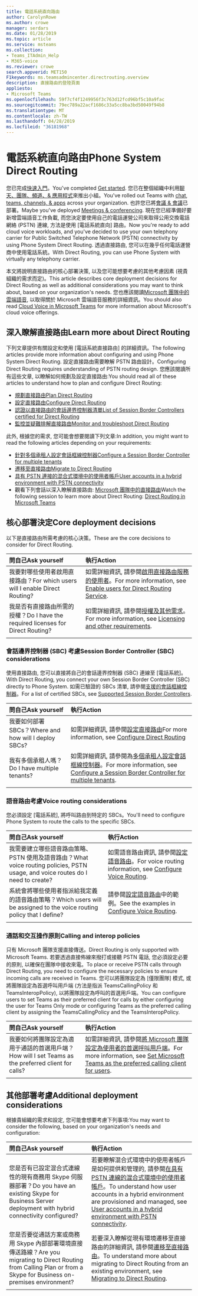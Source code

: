 ```yaml
---
title: 電話系統直向路由
author: CarolynRowe
ms.author: crowe
manager: serdars
ms.date: 01/28/2019
ms.topic: article
ms.service: msteams
ms.collection:
- Teams_ITAdmin_Help
- M365-voice
ms.reviewer: crowe
search.appverid: MET150
F1keywords: ms.teamsadmincenter.directrouting.overview
description: 直接路由的登陸頁面
appliesto:
- Microsoft Teams
ms.openlocfilehash: 59f7cf4f1249956f3c763d12fcd96bf5c10a9fac
ms.sourcegitcommit: 79ec789a22acf1686c33a5cc8ba3bd50049f94b8
ms.translationtype: MT
ms.contentlocale: zh-TW
ms.lasthandoff: 04/28/2019
ms.locfileid: "36181968"
---
```

# <a name="phone-system-direct-routing"></a><span data-ttu-id="540e0-103">電話系統直向路由</span><span class="sxs-lookup"><span data-stu-id="540e0-103">Phone System Direct Routing</span></span>

<span data-ttu-id="540e0-104">您已完成[快速入門](get-started-with-teams-quick-start.md)。</span><span class="sxs-lookup"><span data-stu-id="540e0-104">You've completed [Get started](get-started-with-teams-quick-start.md).</span></span> <span data-ttu-id="540e0-105">您已在整個組織中利用[聊天、團隊、頻道、& 應用程式](deploy-chat-teams-channels-microsoft-teams-landing-page.md)來推出小組。</span><span class="sxs-lookup"><span data-stu-id="540e0-105">You've rolled out Teams with [chat, teams, channels, & apps](deploy-chat-teams-channels-microsoft-teams-landing-page.md) across your organization.</span></span> <span data-ttu-id="540e0-106">也許您已將[會議 & 會議](deploy-meetings-microsoft-teams-landing-page.md)已部署。</span><span class="sxs-lookup"><span data-stu-id="540e0-106">Maybe you've deployed [Meetings & conferencing](deploy-meetings-microsoft-teams-landing-page.md).</span></span> <span data-ttu-id="540e0-107">現在您已經準備好要新增雲端語音工作負載, 而您決定要使用自己的電話運營公司來取得公用交換電話網絡 (PSTN) 連線, 方法是使用 [電話系統直向] 路由。</span><span class="sxs-lookup"><span data-stu-id="540e0-107">Now you're ready to add cloud voice workloads, and you've decided to use your own telephony carrier for Public Switched Telephone Network (PSTN) connectivity by using Phone System Direct Routing.</span></span> <span data-ttu-id="540e0-108">透過直接路由, 您可以在幾乎任何電話運營商中使用電話系統。</span><span class="sxs-lookup"><span data-stu-id="540e0-108">With Direct Routing, you can use Phone System with virtually any telephony carrier.</span></span>

<span data-ttu-id="540e0-109">本文將說明直接路由的核心部署決策, 以及您可能想要考慮的其他考慮因素 (視貴組織的需求而定)。</span><span class="sxs-lookup"><span data-stu-id="540e0-109">This article describes core deployment decisions for Direct Routing as well as additional considerations you may want to think about, based on your organization's needs.</span></span> <span data-ttu-id="540e0-110">您也應該閱讀[Microsoft 團隊中的雲端語音](cloud-voice-landing-page.md), 以取得關於 Microsoft 雲端語音服務的詳細資訊。</span><span class="sxs-lookup"><span data-stu-id="540e0-110">You should also read [Cloud Voice in Microsoft Teams](cloud-voice-landing-page.md) for more information about Microsoft's cloud voice offerings.</span></span>

## <a name="learn-more-about-direct-routing"></a><span data-ttu-id="540e0-111">深入瞭解直接路由</span><span class="sxs-lookup"><span data-stu-id="540e0-111">Learn more about Direct Routing</span></span>

<span data-ttu-id="540e0-112">下列文章提供有關設定和使用 [電話系統直接路由] 的詳細資訊。</span><span class="sxs-lookup"><span data-stu-id="540e0-112">The following articles provide more information about configuring and using Phone System Direct Routing.</span></span> <span data-ttu-id="540e0-113">設定直接路由需要瞭解 PSTN 路由設計。</span><span class="sxs-lookup"><span data-stu-id="540e0-113">Configuring Direct Routing requires understanding of PSTN routing design.</span></span> <span data-ttu-id="540e0-114">您應該閱讀所有這些文章, 以瞭解如何規劃及設定直接路由:</span><span class="sxs-lookup"><span data-stu-id="540e0-114">You should read all of these articles to understand how to plan and configure Direct Routing:</span></span>

- [<span data-ttu-id="540e0-115">規劃直接路由</span><span class="sxs-lookup"><span data-stu-id="540e0-115">Plan Direct Routing</span></span>](direct-routing-plan.md) 
- [<span data-ttu-id="540e0-116">設定直接路由</span><span class="sxs-lookup"><span data-stu-id="540e0-116">Configure Direct Routing</span></span>](direct-routing-configure.md)
- [<span data-ttu-id="540e0-117">認證以直接路由的會話邊界控制器清單</span><span class="sxs-lookup"><span data-stu-id="540e0-117">List of Session Border Controllers certified for Direct Routing</span></span>](direct-routing-border-controllers.md)
- [<span data-ttu-id="540e0-118">監控並疑難排解直接路由</span><span class="sxs-lookup"><span data-stu-id="540e0-118">Monitor and troubleshoot Direct Routing</span></span>](direct-routing-monitor-and-troubleshoot.md)

<span data-ttu-id="540e0-119">此外, 根據您的需求, 您可能會想要閱讀下列文章:</span><span class="sxs-lookup"><span data-stu-id="540e0-119">In addition, you might want to read the following articles depending on your requirements:</span></span>

-  [<span data-ttu-id="540e0-120">針對多個承租人設定會話框線控制器</span><span class="sxs-lookup"><span data-stu-id="540e0-120">Configure a Session Border Controller for multiple tenants</span></span>](direct-routing-sbc-multiple-tenants.md)
-  [<span data-ttu-id="540e0-121">遷移至直接路由</span><span class="sxs-lookup"><span data-stu-id="540e0-121">Migrate to Direct Routing</span></span>](direct-routing-migrating.md)
-  [<span data-ttu-id="540e0-122">具有 PSTN 連接的混合式環境中的使用者帳戶</span><span class="sxs-lookup"><span data-stu-id="540e0-122">User accounts in a hybrid environment with PSTN connectivity</span></span>](direct-routing-user-accounts-in-a-hybrid-environment.md)
- <span data-ttu-id="540e0-123">觀看下列會話以深入瞭解直接路由: [Microsoft 團隊中的直接路由](https://aka.ms/teams-direct-routing)</span><span class="sxs-lookup"><span data-stu-id="540e0-123">Watch the following session to learn more about Direct Routing: [Direct Routing in Microsoft Teams](https://aka.ms/teams-direct-routing)</span></span>

## <a name="core-deployment-decisions"></a><span data-ttu-id="540e0-124">核心部署決定</span><span class="sxs-lookup"><span data-stu-id="540e0-124">Core deployment decisions</span></span>

<span data-ttu-id="540e0-125">以下是直接路由所需考慮的核心決策。</span><span class="sxs-lookup"><span data-stu-id="540e0-125">These are the core decisions to consider for Direct Routing.</span></span> 

|<span data-ttu-id="540e0-126">問自己</span><span class="sxs-lookup"><span data-stu-id="540e0-126">Ask yourself</span></span>|<span data-ttu-id="540e0-127">執行</span><span class="sxs-lookup"><span data-stu-id="540e0-127">Action</span></span> |
| :------------|:-------|
|<span data-ttu-id="540e0-128">我要對哪些使用者啟用直接路由？</span><span class="sxs-lookup"><span data-stu-id="540e0-128">For which users will I enable Direct Routing?</span></span> | <span data-ttu-id="540e0-129">如需詳細資訊, 請參閱[啟用直接路由服務的使用者](direct-routing-configure.md#enable-users-for-direct-routing-service)。</span><span class="sxs-lookup"><span data-stu-id="540e0-129">For more information, see [Enable users for Direct Routing Service](direct-routing-configure.md#enable-users-for-direct-routing-service).</span></span> |
<span data-ttu-id="540e0-130">我是否有直接路由所需的授權？</span><span class="sxs-lookup"><span data-stu-id="540e0-130">Do I have the required licenses for Direct Routing?</span></span> | <span data-ttu-id="540e0-131">如需詳細資訊, 請參閱[授權及其他需求](direct-routing-plan.md#licensing-and-other-requirements)。</span><span class="sxs-lookup"><span data-stu-id="540e0-131">For more information, see [Licensing and other requirements](direct-routing-plan.md#licensing-and-other-requirements).</span></span>
|||

### <a name="session-border-controller-sbc-considerations"></a><span data-ttu-id="540e0-132">會話邊界控制器 (SBC) 考慮</span><span class="sxs-lookup"><span data-stu-id="540e0-132">Session Border Controller (SBC) considerations</span></span>

<span data-ttu-id="540e0-133">使用直接路由, 您可以直接將自己的會話邊界控制器 (SBC) 連線至 [電話系統]。</span><span class="sxs-lookup"><span data-stu-id="540e0-133">With Direct Routing, you connect your own Session Border Controller (SBC) directly to Phone System.</span></span>  <span data-ttu-id="540e0-134">如需已驗證的 SBCs 清單, 請參閱[支援的會話框線控制器](direct-routing-border-controllers.md)。</span><span class="sxs-lookup"><span data-stu-id="540e0-134">For a list of certified SBCs, see [Supported Session Border Controllers](direct-routing-border-controllers.md).</span></span>

|<span data-ttu-id="540e0-135">問自己</span><span class="sxs-lookup"><span data-stu-id="540e0-135">Ask yourself</span></span>|<span data-ttu-id="540e0-136">執行</span><span class="sxs-lookup"><span data-stu-id="540e0-136">Action</span></span> |
|:------------|:-------|
| <span data-ttu-id="540e0-137">我要如何部署 SBCs？</span><span class="sxs-lookup"><span data-stu-id="540e0-137">Where and how will I deploy SBCs?</span></span> | <span data-ttu-id="540e0-138">如需詳細資訊, 請參閱[設定直接路由](direct-routing-configure.md)</span><span class="sxs-lookup"><span data-stu-id="540e0-138">For more information, see [Configure Direct Routing](direct-routing-configure.md)</span></span> | 
<span data-ttu-id="540e0-139">我有多個承租人嗎？</span><span class="sxs-lookup"><span data-stu-id="540e0-139">Do I have multiple tenants?</span></span> | <span data-ttu-id="540e0-140">如需詳細資訊, 請參閱為[多個承租人設定會話框線控制器](direct-routing-sbc-multiple-tenants.md)。</span><span class="sxs-lookup"><span data-stu-id="540e0-140">For more information, see [Configure a Session Border Controller for multiple tenants](direct-routing-sbc-multiple-tenants.md).</span></span>|
|||

### <a name="voice-routing-considerations"></a><span data-ttu-id="540e0-141">語音路由考慮</span><span class="sxs-lookup"><span data-stu-id="540e0-141">Voice routing considerations</span></span>

<span data-ttu-id="540e0-142">您必須設定 [電話系統], 將呼叫路由到特定的 SBCs。</span><span class="sxs-lookup"><span data-stu-id="540e0-142">You'll need to configure Phone System to route the calls to the specific SBCs.</span></span>

|<span data-ttu-id="540e0-143">問自己</span><span class="sxs-lookup"><span data-stu-id="540e0-143">Ask yourself</span></span>|<span data-ttu-id="540e0-144">執行</span><span class="sxs-lookup"><span data-stu-id="540e0-144">Action</span></span> |
|:------------|:-------|
| <span data-ttu-id="540e0-145">我需要建立哪些語音路由策略、PSTN 使用及語音路由？</span><span class="sxs-lookup"><span data-stu-id="540e0-145">What voice routing policies, PSTN usage, and voice routes do I need to create?</span></span> | <span data-ttu-id="540e0-146">如需語音路由資訊, 請參閱[設定語音路由](direct-routing-configure.md#configure-voice-routing)。</span><span class="sxs-lookup"><span data-stu-id="540e0-146">For voice routing  information, see [Configure Voice Routing](direct-routing-configure.md#configure-voice-routing).</span></span>
| <span data-ttu-id="540e0-147">系統會將哪些使用者指派給我定義的語音路由策略？</span><span class="sxs-lookup"><span data-stu-id="540e0-147">Which users will be assigned to the voice routing policy that I define?</span></span> | <span data-ttu-id="540e0-148">請參閱[設定語音路由](direct-routing-configure.md#configure-voice-routing)中的範例。</span><span class="sxs-lookup"><span data-stu-id="540e0-148">See the examples in [Configure Voice Routing](direct-routing-configure.md#configure-voice-routing).</span></span> |
|||

### <a name="calling-and-interop-policies"></a><span data-ttu-id="540e0-149">通話和交互操作原則</span><span class="sxs-lookup"><span data-stu-id="540e0-149">Calling and interop policies</span></span>

<span data-ttu-id="540e0-150">只有 Microsoft 團隊支援直接傳送。</span><span class="sxs-lookup"><span data-stu-id="540e0-150">Direct Routing is only supported with Microsoft Teams.</span></span> <span data-ttu-id="540e0-151">若要透過直接佈線來撥打或接聽 PSTN 電話, 您必須設定必要的原則, 以確保在團隊中接收來電。</span><span class="sxs-lookup"><span data-stu-id="540e0-151">To place or receive PSTN calls through Direct Routing, you need to configure the necessary policies to ensure incoming calls are received in Teams.</span></span> <span data-ttu-id="540e0-152">您可以將團隊設定為 [僅限團隊] 模式, 或將團隊設定為首選呼叫用戶端 (方法是指派 TeamsCallingPolicy 和 TeamsInteropPolicy), 以將團隊設定為呼叫的首選用戶端。</span><span class="sxs-lookup"><span data-stu-id="540e0-152">You can configure users to set Teams as their preferred client for calls by either configuring the user for Teams Only mode or configuring Teams as the preferred calling client by assigning the TeamsCallingPolicy and the TeamsInteropPolicy.</span></span>

|<span data-ttu-id="540e0-153">問自己</span><span class="sxs-lookup"><span data-stu-id="540e0-153">Ask yourself</span></span>|<span data-ttu-id="540e0-154">執行</span><span class="sxs-lookup"><span data-stu-id="540e0-154">Action</span></span> |
|:------------|:-------|
|<span data-ttu-id="540e0-155">我要如何將團隊設定為適用于通話的首選用戶端？</span><span class="sxs-lookup"><span data-stu-id="540e0-155">How will I set Teams as the preferred client for calls?</span></span> | <span data-ttu-id="540e0-156">如需詳細資訊, 請參閱[將 Microsoft 團隊設定為使用者的首選呼叫用戶端](direct-routing-configure.md#set-microsoft-teams-as-the-preferred-calling-client-for-users)。</span><span class="sxs-lookup"><span data-stu-id="540e0-156">For more information, see [Set Microsoft Teams as the preferred calling client for users](direct-routing-configure.md#set-microsoft-teams-as-the-preferred-calling-client-for-users).</span></span>|
|||

## <a name="additional-deployment-considerations"></a><span data-ttu-id="540e0-157">其他部署考慮</span><span class="sxs-lookup"><span data-stu-id="540e0-157">Additional deployment considerations</span></span>

<span data-ttu-id="540e0-158">根據貴組織的需求和設定, 您可能會想要考慮下列事項:</span><span class="sxs-lookup"><span data-stu-id="540e0-158">You may want to consider the following, based on your organization's needs and configuration:</span></span>

| <span data-ttu-id="540e0-159">問自己</span><span class="sxs-lookup"><span data-stu-id="540e0-159">Ask yourself</span></span>| <span data-ttu-id="540e0-160">執行</span><span class="sxs-lookup"><span data-stu-id="540e0-160">Action</span></span> |
| :------------|:-------|
| <span data-ttu-id="540e0-161">您是否有已設定混合式連線性的現有商務用 Skype 伺服器部署？</span><span class="sxs-lookup"><span data-stu-id="540e0-161">Do you have an existing Skype for Business Server deployment with hybrid connectivity configured?</span></span> |  <span data-ttu-id="540e0-162">若要瞭解混合式環境中的使用者帳戶是如何提供和管理的, 請參閱[在具有 PSTN 連線的混合式環境中的使用者帳戶](direct-routing-user-accounts-in-a-hybrid-environment.md)。</span><span class="sxs-lookup"><span data-stu-id="540e0-162">To understand how user accounts in a hybrid environment are provisioned and managed, see [User accounts in a hybrid environment with PSTN connectivity](direct-routing-user-accounts-in-a-hybrid-environment.md).</span></span>| 
| <span data-ttu-id="540e0-163">您是否要從通話方案或商務用 Skype 內部部署環境直接傳送路線？</span><span class="sxs-lookup"><span data-stu-id="540e0-163">Are you migrating to Direct Routing from Calling Plan or from a Skype for Business on-premises environment?</span></span> | <span data-ttu-id="540e0-164">若要深入瞭解從現有環境遷移至直接路由的詳細資訊, 請參閱[遷移至直接路由](direct-routing-migrating.md)。</span><span class="sxs-lookup"><span data-stu-id="540e0-164">To understand more about migrating to Direct Routing from an existing environment, see [Migrating to Direct Routing](direct-routing-migrating.md).</span></span> |
|||
